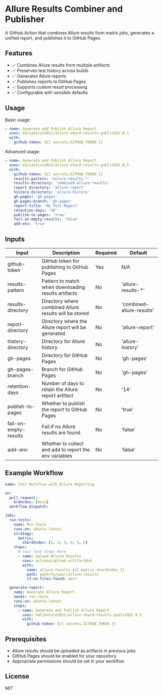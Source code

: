 # Allure Results Combiner and Publisher

A GitHub Action that combines Allure results from matrix jobs, generates a unified report, and publishes it to GitHub Pages.

## Features

- ✅ Combines Allure results from multiple artifacts
- ✅ Preserves test history across builds
- ✅ Generates Allure reports
- ✅ Publishes reports to GitHub Pages
- ✅ Supports custom result processing
- ✅ Configurable with sensible defaults

## Usage

Basic usage:

```yaml
- name: Generate and Publish Allure Report
  uses: Valiantsin2021/allure-shard-results-publish@1.0.1
  with:
    github-token: ${{ secrets.GITHUB_TOKEN }}
```

Advanced usage:

```yaml
- name: Generate and Publish Allure Report
  uses: Valiantsin2021/allure-shard-results-publish@1.0.5
  with:
    github-token: ${{ secrets.GITHUB_TOKEN }}
    results-pattern: 'allure-results-*'
    results-directory: 'combined-allure-results'
    report-directory: 'allure-report'
    history-directory: 'allure-history'
    gh-pages: 'gh-pages'
    gh-pages-branch: 'gh-pages'
    report-title: 'My Test Report'
    retention-days: '30'
    publish-to-pages: 'true'
    fail-on-empty-results: 'false'
    add-env: 'true'
```

## Inputs

| Input                | Description                                           | Required | Default                |
|----------------------|-------------------------------------------------------|----------|------------------------|
| github-token         | GitHub token for publishing to GitHub Pages           | Yes      | N/A                    |
| results-pattern      | Pattern to match when downloading results artifacts   | No       | 'allure-results-*'     |
| results-directory    | Directory where combined Allure results will be stored| No       | 'combined-allure-results' |
| report-directory     | Directory where the Allure report will be generated   | No       | 'allure-report'        |
| history-directory    | Directory for Allure history                          | No       | 'allure-history'       |
| gh-pages             | Directory for GitHub Pages                            | No       | 'gh-pages'             |
| gh-pages-branch      | Branch for GitHub Pages                               | No       | 'gh-pages'             |
| retention-days       | Number of days to retain the Allure report artifact   | No       | '14'                   |
| publish-to-pages     | Whether to publish the report to GitHub Pages         | No       | 'true'                 |
| fail-on-empty-results| Fail if no Allure results are found                   | No       | 'false'                |
| add-env              | Whether to collect and add to report the env variables| No       | 'false'                |

## Example Workflow

```yaml
name: Test Workflow with Allure Reporting

on:
  pull_request:
    branches: [main]
  workflow_dispatch:

jobs:
  run-tests:
    name: Run Tests
    runs-on: ubuntu-latest
    strategy:
      matrix:
        shardIndex: [1, 2, 3, 4, 5, 6]
    steps:
      # Your test steps here
      - name: Upload Allure Results
        uses: actions/upload-artifact@v4
        with:
          name: allure-results-${{ matrix.shardIndex }}
          path: path/to/your/allure-results
          if-no-files-found: warn

  generate-report:
    name: Generate Allure Report
    needs: run-tests
    runs-on: ubuntu-latest
    steps:
      - name: Generate and Publish Allure Report
        uses: Valiantsin2021/allure-shard-results-publish@1.0.5
        with:
          github-token: ${{ secrets.GITHUB_TOKEN }}
```

## Prerequisites

- Allure results should be uploaded as artifacts in previous jobs
- GitHub Pages should be enabled for your repository
- Appropriate permissions should be set in your workflow

## License

MIT